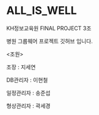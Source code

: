 # ALL_IS_WELL

KH정보교육원 FINAL PROJECT 3조

병원 그룹웨어 프로젝트 깃허브 입니다.

<조원>

조장        :  지세연

DB관리자    :  이현철

일정관리자  :  송준섭

형상관리자  :  곽세경
